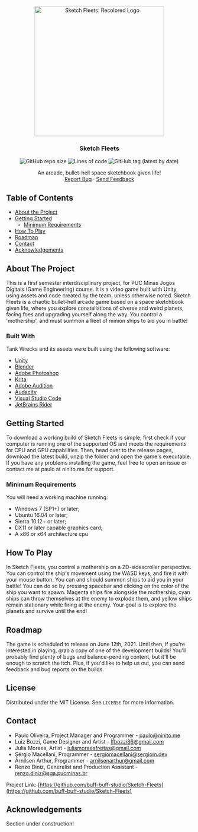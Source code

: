 <!--
*** Thanks for checking out this README Template. If you have a suggestion that would
*** make this better, please fork the repo and create a pull request or simply open
*** an issue with the tag "enhancement".
*** Thanks again! Now go create something AMAZING! :D
-->





<!-- PROJECT SHIELDS -->
<!--
*** I'm using markdown "reference style" links for readability.
*** Reference links are enclosed in brackets [ ] instead of parentheses ( ).
*** See the bottom of this document for the declaration of the reference variables
*** for contributors-url, forks-url, etc. This is an optional, concise syntax you may use.
*** https://www.markdownguide.org/basic-syntax/#reference-style-links
-->




<!-- PROJECT LOGO -->
<br />
<p align="center">
  <a href="https://github.com/buff-buff-studio/Sketch-Fleets">
    <img src="https://i.imgur.com/lZ764a8.png" alt="Sketch Fleets: Recolored Logo" width="350" height="350">
  </a>
 
<h3 align="center">Sketch Fleets</h3>
  <p align="center">
  <img alt="GitHub repo size" src="https://img.shields.io/github/repo-size/buff-buff-studio/Sketch-Fleets">
  <img alt="Lines of code" src="http://tokei.ekzhang.com/b1/github/buff-buff-studio/Sketch-Fleets">
  <img alt="GitHub tag (latest by date)" src="https://img.shields.io/github/v/tag/buff-buff-studio/Sketch-Fleets?label=version">
  <br />
    </p>
  </p>
  
  <p align="center">
    An arcade, bullet-hell space sketchbook given life!
    <br />
    <a href="https://github.com/buff-buff-studio/Sketch-Fleets/issues">Report Bug</a>
    ·
    <a href="#contact">Send Feedback</a>
  </p>
</p>



<!-- TABLE OF CONTENTS -->
## Table of Contents

* [About the Project](#about-the-project)
* [Getting Started](#getting-started)
  * [Minimum Requirements](#minimum-requirements)
* [How To Play](#how-to-play)
* [Roadmap](#roadmap)
* [Contact](#contact)
* [Acknowledgements](#acknowledgements)



<!-- ABOUT THE PROJECT -->
## About The Project

This is a first semester interdisciplinary project, for PUC Minas Jogos Digitais (Game Engineering) course. It is a video game built with Unity, using assets and code created by the team, unless otherwise noted. Sketch Fleets is a chaotic bullet-hell arcade game based on a space sketchbook given life, where you explore constellations of diverse and weird planets, facing foes and upgrading yourself along the way. You control a 'mothership', and must summon a fleet of minion ships to aid you in battle!

### Built With
Tank Wrecks and its assets were built using the following software:
* [Unity](https://unity.com/)
* [Blender](https://www.blender.org/)
* [Adobe Photoshop](https://www.adobe.com/products/photoshop.html)
* [Krita](https://krita.org)
* [Adobe Audition](https://www.adobe.com/products/audition.html)
* [Audacity](https://www.audacityteam.org/)
* [Visual Studio Code](https://code.visualstudio.com/)
* [JetBrains Rider](https://www.jetbrains.com/rider/)



<!-- GETTING STARTED -->
## Getting Started

To download a working build of Sketch Fleets is simple; first check if your computer is running one of the supported OS and meets the requirements for CPU and GPU capabilities. Then, head over to the release pages, download the latest build, unzip the folder and open the game's executable. If you have any problems installing the game, feel free to open an issue or contact me at paulo at ninito.me for support.

### Minimum Requirements

You will need a working machine running:
* Windows 7 (SP1+) or later;
* Ubuntu 16.04 or later;
* Sierra 10.12+ or later;
* DX11 or later capable graphics card;
* A x86 or x64 architecture cpu

<!-- USAGE EXAMPLES -->
## How To Play

In Sketch Fleets, you control a mothership on a 2D-sidescroller perspective. You can control the ship's movement using the WASD keys, and fire it with your mouse button. You can and should summon ships to aid you in your battle! You can do so by pressing spacebar and clicking on the color of the ship you want to spawn. Magenta ships fire alongside the mothership, cyan ships can throw themselves at the enemy to explode them, and yellow ships remain stationary while firing at the enemy. Your goal is to explore the planets and survive until the end!

<!-- ROADMAP -->
## Roadmap

The game is scheduled to release on June 12th, 2021. Until then, if you're interested in playing, grab a copy of one of the development builds! You'll probably find plenty of bugs and balance-pending content, but it'll be enough to scratch the itch. Plus, if you'd like to help us out, you can send feedback and bug reports on the builds. 


<!-- LICENSE -->
## License

Distributed under the MIT License. See `LICENSE` for more information.


<!-- CONTACT -->
## Contact

* Paulo Oliveira, Project Manager and Programmer - paulo@ninito.me
* Luiz Bozzi, Game Designer and Artist - lfbozzi86@gmail.com
* Julia Moraes, Artist - juliamoraesfreitas@gmail.com
* Sérgio Macellani, Programmer - sergiomacellani@sergiom.dev
* Árnilsen Arthur, Programmer - arnilsenarthur@gmail.com
* Renzo Diniz, Generalist and Production Assistant - renzo.diniz@sga.pucminas.br

Project Link: [https://github.com/buff-buff-studio/Sketch-Fleets](https://github.com/buff-buff-studio/Sketch-Fleets)


<!-- ACKNOWLEDGEMENTS -->
## Acknowledgements

Section under construction!

